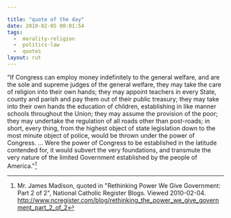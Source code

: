```yaml
---

title: "quote of the day"
date: 2010-02-05 00:01:54
tags:
  -  morality-religion
  -  politics-law
  -  quotes
layout: rut
---
```


"If Congress can employ money indefinitely to the general welfare, and are the sole and supreme judges of the general welfare, they may take the care of religion into their own hands; they may appoint teachers in every State, county and parish and pay them out of their public treasury; they may take into their own hands the education of children, establishing in like manner schools throughout the Union; they may assume the provision of the poor; they may undertake the regulation of all roads other than post-roads; in short, every thing, from the highest object of state legislation down to the most minute object of police, would be thrown under the power of Congress. ... Were the power of Congress to be established in the latitude contended for, it would subvert the very foundations, and transmute the very nature of the limited Government established by the people of America."[^2010020401]

[^2010020401]: Mr. James Madison, quoted in "Rethinking Power We Give Government: Part 2 of 2", National Catholic Register Blogs.  Viewed 2010-02-04. <http://www.ncregister.com/blog/rethinking_the_power_we_give_government_part_2_of_2>

